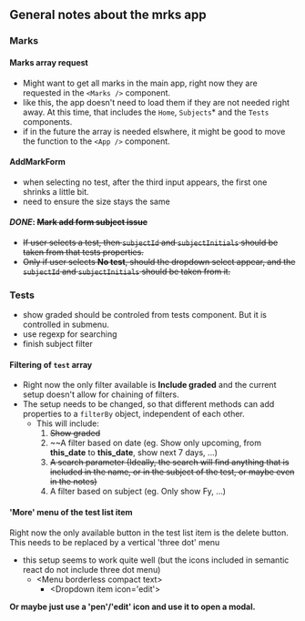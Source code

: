 ## General notes about the mrks app

### Marks

#### Marks array request
- Might want to get all marks in the main app, right now they are requested in the `<Marks />` component.
- like this, the app doesn't need to load them if they are not needed right away. At this time, that includes the `Home`, `Subjects`* and the `Tests` components.
- if in the future the array is needed elswhere, it might be good to move the function to the `<App />` component.

#### AddMarkForm
- when selecting no test, after the third input appears, the first one shrinks a little bit. 
- need to ensure the size stays the same

#### _DONE_: ~~Mark add form subject issue~~
- ~~If user selects a test, then `subjectId` and `subjectInitials` should be taken from that tests properties.~~
- ~~Only if user selects **No test**, should the dropdown select appear, and the `subjectId` and `subjectInitials` should be taken from it.~~


### Tests

- show graded should be controled from tests component. But it is controlled in submenu.
- use regexp for searching
- finish subject filter

#### Filtering of `test` array
- Right now the only filter available is **Include graded** and the current setup doesn't allow for chaining of filters.
- The setup needs to be changed, so that different methods can add properties to a `filterBy` object, independent of each other.
  - This will include:
      1. ~~Show graded~~
      2. ~~A filter based on date (eg. Show only upcoming, from __this\_date__ to __this\_date__, show next 7 days, ...)
      3. ~~A search parameter (Ideally, the search will find anything that is included in the name, or in the subject of the test, or maybe even in the notes)~~
      4. A filter based on subject (eg. Only show Fy, ...)

#### 'More' menu of the test list item

Right now the only available button in the test list item is the delete button.
This needs to be replaced by a vertical 'three dot' menu
  - this setup seems to work quite well (but the icons included in semantic react do not include three dot menu)
    - \<Menu borderless compact text>
      - \<Dropdown item icon='edit'>

**Or maybe just use a 'pen'/'edit' icon and use it to open a modal.**